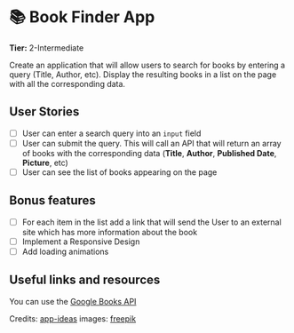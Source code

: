 # 📚️ Book Finder App 

**Tier:** 2-Intermediate

Create an application that will allow users to search for books by entering a query (Title, Author, etc). Display the resulting books in a list on the page with all the corresponding data.

## User Stories

- [ ] User can enter a search query into an `input` field
- [ ] User can submit the query. This will call an API that will return an array of books with the corresponding data (**Title**, **Author**, **Published Date**, **Picture**, etc)
- [ ] User can see the list of books appearing on the page

## Bonus features

- [ ] For each item in the list add a link that will send the User to an external site which has more information about the book
- [ ] Implement a Responsive Design
- [ ] Add loading animations

## Useful links and resources

You can use the [Google Books API](https://developers.google.com/books/docs/overview)

Credits: [app-ideas](https://github.com/florinpop17/app-ideas/)
images: [freepik](https://br.freepik.com/vetores-gratis/grupo-de-pessoas-lendo-e-pedindo-livros_3226177.htm#page=1&query=books&position=12)